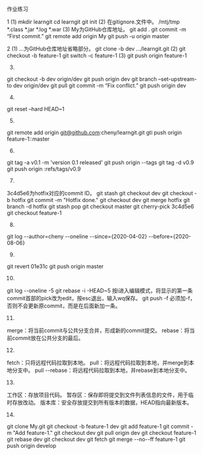作业练习

1
(1)
mkdir learngit
cd learngit
git init
(2)
在gitignore.文件中。
/mtj/tmp
*.class
*.jar
*.log
*.war
(3)
My为GitHub仓库地址。
git add .
git commit -m “First commit.”
git remote add origin My
git push -u origin master

2
(1)
…为GitHub仓库地址省略部分。
git clone -b dev …/learngit.git
(2)
git checkout -b feature-1
git switch -c feature-1
(3)
git push origin feature-1

3.
git checkout -b dev origin/dev
git push origin dev
git branch –set-upstream-to dev origin/dev
git pull
git commit -m “Fix conflict.”
git push origin dev

4.
git reset –hard HEAD~1

5.
git remote add origin git@github.com:cheny/learngit.git
gti push origin feature-1::master

6.
git tag -a v0.1 -m 'version 0.1 released'
git push origin --tags
git tag -d v0.9
git push origin :refs/tags/v0.9

7.
3c4d5e6为hotfix对应的commit ID。
git stash
git checkout dev
git checkout -b hotfix
git commit -m "Hotfix done."
git checkout dev
git merge hotfix
git branch -d hotfix
git stash pop
git checkout master
git cherry-pick 3c4d5e6
git checkout feature-1

8.
git log  --author=cheny --oneline --since={2020-04-02} --before={2020-08-06}

9.
git revert 01e31c
git push origin master

10.
git log --oneline -5
git rebase -i -HEAD~5
按i进入编辑模式，将显示的第一条commit首部的pick改为edit，按esc退出，输入wq保存。
git push -f
必须加-f，否则不会更新原commit，而是在后面新加一条。

11.
merge：将当前commit与公共分支合并，形成新的commit提交。
rebase：将当前commit放在公共分支的最后。

12.
fetch：只将远程代码拉取到本地。
pull：将远程代码拉取到本地，并merge到本地分支中。
pull --rebase：将远程代码拉取到本地，并rebase到本地分支中。

13.
工作区：存放项目代码。
暂存区：保存即将提交到文件列表信息的文件，用于临时存放改动。
版本库：安全存放提交到所有版本的数据，HEAD指向最新版本。

14.
git clone My.git
git checkout -b feature-1 dev
git add feature-1
git commit -m "Add feature-1."
git checkout dev
git pull origin dev
git checkout feature-1
git rebase dev
git checkout dev
git fetch
git merge --no--ff feature-1
git push origin develop
